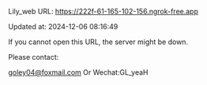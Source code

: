 Lily_web URL: https://222f-61-165-102-156.ngrok-free.app

Updated at: 2024-12-06 08:16:49

If you cannot open this URL, the server might be down.

Please contact: 

goley04@foxmail.com Or Wechat:GL_yeaH